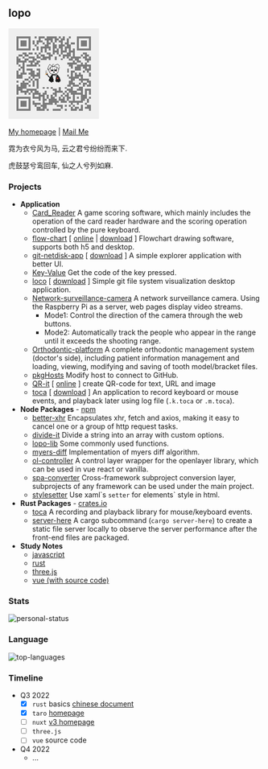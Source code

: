 ## lopo

![QRCode](./QRCode.png)

[My homepage](https://lopo12123.github.io/lopo12123/) |
<a href="mailto:lopo@zju.edu.cn?subject=From: Github Guest">Mail Me</a>

霓为衣兮风为马, 云之君兮纷纷而来下.

虎鼓瑟兮鸾回车, 仙之人兮列如麻.

### Projects

- **Application**
    - [Card_Reader](https://github.com/lopo12123/Card_Reader) A game scoring software, which mainly includes the operation of the card reader hardware and the scoring operation controlled by the pure keyboard.
    - [flow-chart](https://github.com/lopo12123/flow-chart) \[ [online](https://lopo12123.github.io/flow-chart/) | [download](https://github.com/lopo12123/flow-chart/releases/download/v0.0.1/flow-chart_setup_0.0.1.exe) \] Flowchart drawing software, supports both h5 and desktop.
    - [git-netdisk-app](https://github.com/lopo12123/git-netdisk-app) \[ [download](https://github.com/lopo12123/git-netdisk-app/releases/download/v1.0.0/cat-explorer.Setup.1.0.0.exe) \] A simple explorer application with better UI.
    - [Key-Value](https://github.com/lopo12123/Key-Value) Get the code of the key pressed.
    - [loco](https://github.com/lopo12123/loco) \[ [download](https://github.com/lopo12123/loco/releases/tag/v0.0.1) \] Simple git file system visualization desktop application.
    - [Network-surveillance-camera](https://github.com/lopo12123/Network-surveillance-camera) A network surveillance camera. Using the Raspberry Pi as a server, web pages display video streams.
        - Mode1: Control the direction of the camera through the web buttons.
        - Mode2: Automatically track the people who appear in the range until it exceeds the shooting range.
    - [Orthodontic-platform](https://github.com/lopo12123/Orthodontic-platform) A complete orthodontic management system (doctor's side), including patient information management and loading, viewing, modifying and saving of tooth model/bracket files.
    - [pkgHosts](https://github.com/lopo12123/pkgHosts) Modify host to connect to GitHub.
    - [QR-it](https://github.com/lopo12123/QR-it) \[ [online](https://lopo12123.github.io/QR-it) \] create QR-code for text, URL and image
    - [toca](https://github.com/lopo12123/toca-tauri) \[ [download](https://github.com/lopo12123/toca-tauri/releases/tag/v0.1.0) \] An application to record keyboard or mouse events, and playback later using log file (`.k.toca` or `.m.toca`).
- **Node Packages** - [npm](https://www.npmjs.com/)
    - [better-xhr](https://github.com/lopo12123/better-xhr) Encapsulates xhr, fetch and axios, making it easy to cancel one or a group of http request tasks.
    - [divide-it](https://github.com/lopo12123/divide-it) Divide a string into an array with custom options.
    - [lopo-lib](https://github.com/lopo12123/lopo-lib) Some commonly used functions.
    - [myers-diff](https://github.com/lopo12123/myers-diff) Implementation of myers diff algorithm.
    - [ol-controller](https://github.com/lopo12123/ol-controller) A control layer wrapper for the openlayer library, which can be used in vue react or vanilla.
    - [spa-converter](https://github.com/lopo12123/spa-converter) Cross-framework subproject conversion layer, subprojects of any framework can be used under the main project.
    - [stylesetter](https://github.com/lopo12123/stylesetter) Use xaml\`s `setter` for elements` style in html.
- **Rust Packages** - [crates.io](https://crates.io/)
    - [toca](https://github.com/lopo12123/toca) A recording and playback library for mouse/keyboard events.
    - [server-here](https://github.com/lopo12123/server-here) A cargo subcommand (`cargo server-here`) to create a static file server locally to observe the server performance after the front-end files are packaged.
- **Study Notes**
    - [javascript](https://github.com/lopo12123/study-js)
    - [rust](https://github.com/lopo12123/study-rust)
    - [three.js](https://github.com/lopo12123/study-three)
    - [vue (with source code)](https://github.com/lopo12123/study-vue)

### Stats

![personal-status](https://github-readme-stats.vercel.app/api?username=lopo12123&show_icons=true&icon_color=718096&title_color=718096&hide_title=true&text_color=718096&bg_color=ffffff)

### Language

![top-languages](https://github-readme-stats.vercel.app/api/top-langs/?username=lopo12123&langs_count=10&hide_title=true&card_width=495&layout=compact)

### Timeline

- Q3 2022
    - [x] `rust` basics [chinese document](https://rust.bootcss.com/title-page.html)
    - [x] `taro` [homepage](https://taro-docs.jd.com/taro/docs)
    - [ ] `nuxt` [v3 homepage](https://v3.nuxtjs.org/)
    - [ ] `three.js`
    - [ ] `vue` source code
- Q4 2022
    - ...
    











